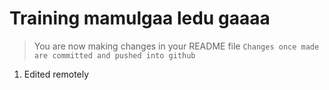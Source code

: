 # Training mamulgaa ledu gaaaa
> You are now making changes in your README file 
`Changes once made are committed and pushed into github`

1. Edited remotely
